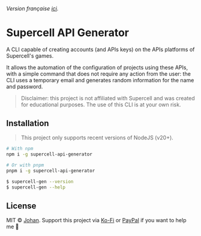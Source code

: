 ###### Version française [ici](https://github.com/johan-perso/supercell-api-generator/blob/main/README.fr.md).

# Supercell API Generator

A CLI capable of creating accounts (and APIs keys) on the APIs platforms of Supercell's games.

It allows the automation of the configuration of projects using these APIs, with a simple command that does not require any action from the user: the CLI uses a temporary email and generates random information for the name and password.

> Disclaimer: this project is not affiliated with Supercell and was created for educational purposes. The use of this CLI is at your own risk.

<!-- TODO: screenshot here -->


## Installation

> This project only supports recent versions of NodeJS (v20+).

```bash
# With npm
npm i -g supercell-api-generator

# Or with pnpm
pnpm i -g supercell-api-generator
```

```bash
$ supercell-gen --version
$ supercell-gen --help
```


## License

MIT © [Johan](https://johanstick.fr). Support this project via [Ko-Fi](https://ko-fi.com/johan_stickman) or [PayPal](https://paypal.me/moipastoii) if you want to help me 💙
